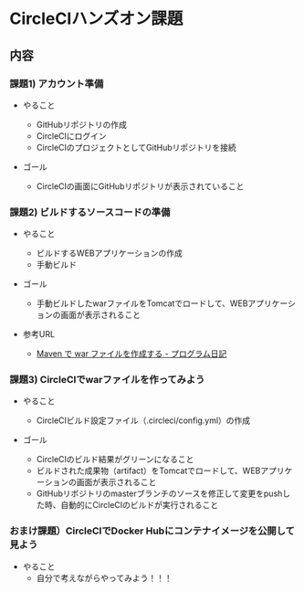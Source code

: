 # CircleCIハンズオン課題

## 内容

### 課題1) アカウント準備

* やること
  * GitHubリポジトリの作成
  * CircleCIにログイン
  * CircleCIのプロジェクトとしてGitHubリポジトリを接続

* ゴール
  * CircleCIの画面にGitHubリポジトリが表示されていること


### 課題2) ビルドするソースコードの準備

* やること
  * ビルドするWEBアプリケーションの作成
  * 手動ビルド

* ゴール
  * 手動ビルドしたwarファイルをTomcatでロードして、WEBアプリケーションの画面が表示されること

* 参考URL
  * [Maven で war ファイルを作成する - プログラム日記](http://a4dosanddos.hatenablog.com/entry/2015/03/05/002822)


### 課題3) CircleCIでwarファイルを作ってみよう

* やること
  * CircleCIビルド設定ファイル（.circleci/config.yml）の作成

* ゴール
  * CircleCIのビルド結果がグリーンになること
  * ビルドされた成果物（artifact）をTomcatでロードして、WEBアプリケーションの画面が表示されること
  * GitHubリポジトリのmasterブランチのソースを修正して変更をpushした時、自動的にCircleCIのビルドが実行されること


### おまけ課題）CircleCIでDocker Hubにコンテナイメージを公開して見よう

* やること
  * 自分で考えながらやってみよう！！！

